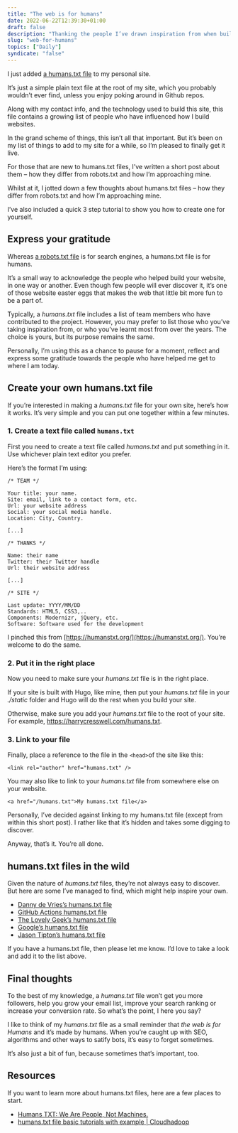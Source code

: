 ```yaml
---
title: "The web is for humans"
date: 2022-06-22T12:39:30+01:00
draft: false
description: "Thanking the people I’ve drawn inspiration from when building this website."
slug: "web-for-humans"
topics: ["Daily"]
syndicate: "false"
---
```


I just added [a humans.txt file](https://harrycresswell.com/humans.txt) to my personal site. 

It’s just a simple plain text file at the root of my site, which you probably wouldn’t ever find, unless you enjoy poking around in Github repos.

Along with my contact info, and the technology used to build this site, this file contains a growing list of people who have influenced how I build websites.

In the grand scheme of things, this isn’t all that important. But it’s been on my list of things to add to my site for a while, so I’m pleased to finally get it live. 

For those that are new to humans.txt files, I’ve written a short post about them – how they differ from robots.txt and how I’m approaching mine. 

Whilst at it, I jotted down a few thoughts about humans.txt files – how they differ from robots.txt and how I’m approaching mine.

I’ve also included a quick 3 step tutorial to show you how to create one for yourself.



## Express your gratitude

Whereas [a robots.txt file](https://www.cloudflare.com/en-gb/learning/bots/what-is-robots.txt/) is for search engines, a humans.txt file is for humans. 

It’s a small way to acknowledge the people who helped build your website, in one way or another. Even though few people will ever discover it, it’s one of those website easter eggs that makes the web that little bit more fun to be a part of.

Typically, a *humans.txt* file includes a list of team members who have contributed to the project. However, you may prefer to list those who you’ve taking inspiration from, or who you’ve learnt most from over the years. The choice is yours, but its purpose remains the same.

Personally, I’m using this as a chance to pause for a moment, reflect and express some gratitude towards the people who have helped me get to where I am today.


## Create your own humans.txt file

If you’re interested in making a *humans.txt* file for your own site, here’s how it works. It’s very simple and you can put one together within a few minutes.

### 1. Create a text file called `humans.txt`

First you need to create a text file called *humans.txt* and put something in it. Use whichever plain text editor you prefer.

Here’s the format I’m using:

```
/* TEAM */
                      
Your title: your name.                           
Site: email, link to a contact form, etc.  
Url: your website address                          
Social: your social media handle.                          
Location: City, Country.

[...]
    							
/* THANKS */

Name: their name
Twitter: their Twitter handle
Url: their website address    

[...]
                        
/* SITE */
                     
Last update: YYYY/MM/DD                                 
Standards: HTML5, CSS3,..                          
Components: Modernizr, jQuery, etc.                  
Software: Software used for the development
```

I pinched this from [](https://humanstxt.org/)[https://humanstxt.org/](https://humanstxt.org/). You’re welcome to do the same.


### 2. Put it in the right place

Now you need to make sure your *humans.txt* file is in the right place.

If your site is built with Hugo, like mine, then put your *humans.txt* file in your _./static_ folder and Hugo will do the rest when you build your site.

Otherwise, make sure you add your *humans.txt* file to the root of your site. For example, https://harrycresswell.com/humans.txt.

### 3. Link to your file

Finally, place a reference to the file in the `<head>`of the site like this:

```
<link rel="author" href="humans.txt" />
```

You may also like to link to your *humans.txt* file from somewhere else on your website. 

```
<a href="/humans.txt">My humans.txt file</a>
```

Personally, I’ve decided against linking to my humans.txt file (except from within this short post). I rather like that it’s hidden and takes some digging to discover.

Anyway, that’s it. You’re all done.

## humans.txt files in the wild

Given the nature of *humans.txt* files, they’re not always easy to discover. But here are some I’ve managed to find, which might help inspire your own.

- [Danny de Vries’s humans.txt file](https://www.dandevri.es/humans.txt)
- [GitHub Actions humans.txt file](https://actions.github.io/humans.txt/)
- [The Lovely Geek’s humans.txt file](https://thelovelygeek.com/humans.txt)
- [Google’s humans.txt file](https://www.google.com/humans.txt)
- [Jason Tipton’s humans.txt file](https://frontlinedev.com/humans.txt)

If you have a humans.txt file, then please let me know. I’d love to take a look and add it to the list above.

## Final thoughts

To the best of my knowledge, a *humans.txt* file won’t get you more followers, help you grow your email list, improve your search ranking or  increase your conversion rate. So what’s the point, I here you say? 

I like to think of my *humans.txt* file as a small reminder that *the web is for Humans* and it’s made by humans. When you’re caught up with SEO, algorithms and other ways to satify bots, it’s easy to forget sometimes.

It’s also just a bit of fun, because sometimes that’s important, too.

## Resources

If you want to learn more about humans.txt files, here are a few places to start.

- [Humans TXT: We Are People, Not Machines.](https://humanstxt.org/)
- [humans.txt file basic tutorials with example | Cloudhadoop](https://www.cloudhadoop.com/humans-txt-file-example/)